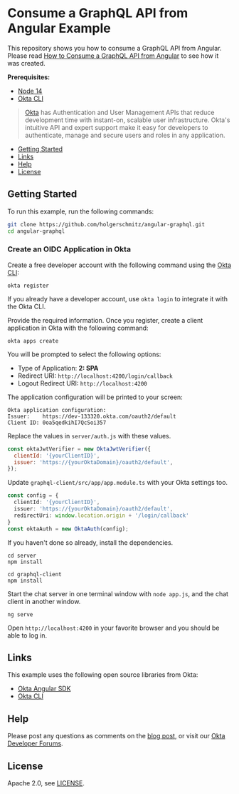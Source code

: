 # Consume a GraphQL API from Angular Example

This repository shows you how to consume a GraphQL API from Angular. Please read [How to Consume a GraphQL API from Angular][blog] to see how it was created.

**Prerequisites:**

- [Node 14](https://nodejs.org/)
- [Okta CLI](https://github.com/okta/okta-cli)

> [Okta](https://developer.okta.com/) has Authentication and User Management APIs that reduce development time with instant-on, scalable user infrastructure. Okta's intuitive API and expert support make it easy for developers to authenticate, manage and secure users and roles in any application.

* [Getting Started](#getting-started)
* [Links](#links)
* [Help](#help)
* [License](#license)

## Getting Started

To run this example, run the following commands:

```bash
git clone https://github.com/holgerschmitz/angular-graphql.git
cd angular-graphql
```

### Create an OIDC Application in Okta

Create a free developer account with the following command using the [Okta CLI](https://github.com/okta/okta-cli):

```shell
okta register
```

If you already have a developer account, use `okta login` to integrate it with the Okta CLI. 

Provide the required information. Once you register, create a client application in Okta with the following command:

```shell
okta apps create
```

You will be prompted to select the following options:
- Type of Application: **2: SPA**
- Redirect URI: `http://localhost:4200/login/callback`
- Logout Redirect URI: `http://localhost:4200`

The application configuration will be printed to your screen:

```shell
Okta application configuration:
Issuer:    https://dev-133320.okta.com/oauth2/default
Client ID: 0oa5qedkihI7QcSoi357
```

Replace the values in `server/auth.js` with these values.

```js
const oktaJwtVerifier = new OktaJwtVerifier({
  clientId: '{yourClientID}',
  issuer: 'https://{yourOktaDomain}/oauth2/default',
});
```

Update `graphql-client/src/app/app.module.ts` with your Okta settings too.

```ts
const config = {
  clientId: '{yourClientID}',
  issuer: 'https://{yourOktaDomain}/oauth2/default',
  redirectUri: window.location.origin + '/login/callback'
}
const oktaAuth = new OktaAuth(config);
```

If you haven't done so already, install the dependencies.

```shell
cd server
npm install

cd graphql-client
npm install
```

Start the chat server in one terminal window with `node app.js`, and the chat client in another window.

```shell
ng serve
```

Open `http://localhost:4200` in your favorite browser and you should be able to log in.

## Links

This example uses the following open source libraries from Okta:

* [Okta Angular SDK](https://github.com/okta/okta-angular)
* [Okta CLI](https://github.com/okta/okta-cli)

## Help

Please post any questions as comments on the [blog post][blog], or visit our [Okta Developer Forums](https://devforum.okta.com/).

## License

Apache 2.0, see [LICENSE](LICENSE).

[blog]: https://developer.okta.com/blog/2021/xyz